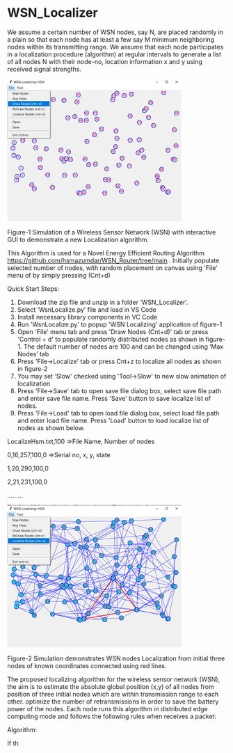 # WSN_Localizer

We assume a certain number of WSN nodes, say N, are placed randomly in a plain so that each node has at least a few say M minimum neighboring nodes within its transmitting range.
We assume that each node participates in a localization procedure (algorithm) at regular intervals to generate a list of all nodes N with their node-no, location information x and y using received signal strengths.

<img src="Readme_files/Main.png">

Figure-1 Simulation of a Wireless Sensor Network (WSN) with interactive GUI to demonstrate a new Localization algorithm. 

This Algorithm is used for a Novel Energy Efficient Routing Algorithm https://github.com/hsmazumdar/WSN_Router/tree/main . Initially populate selected number of nodes, with random placement on canvas using 'File' menu of by simply pressing (Cnt+d)

Quick Start Steps:

1. Download the zip file and unzip in a folder ‘WSN_Localizer’.
2. Select ‘WsnLocalize.py’ file and load in VS Code
3. Install necessary library components in VC Code
4. Run 'WsnLocalize.py' to popup 'WSN Localizing' application of figure-1
5. Open 'File' menu tab and press 'Draw Nodes (Cnt+d)' tab or press 'Control + d' to populate randomly distributed nodes as shown in figure-1. The default number of nodes are 100 and can be changed using ‘Max Nodes’ tab
6. Press 'File->Localize' tab or press Cnt+z to localize all nodes as shown in figure-2
7. You may set 'Slow' checked using 'Tool->Slow' to new slow animation of localization 
8. Press 'File->Save' tab to open save file dialog box, select save file path and enter save file name. Press 'Save' button to save localize list of nodes.
9. Press 'File->Load' tab to open load file dialog box, select load file path and enter load file name. Press 'Load' button to load localize list of nodes as shown below.

LocalizeHsm.txt,100  =>File Name, Number of nodes

0,16,257,100,0       =>Serial no, x, y, state  

1,20,290,100,0

2,21,231,100,0

.........

<img src="Readme_files/Localize.png">

Figure-2 Simulation demonstrates WSN nodes Localization from initial three nodes of known coordinates connected using red lines. 

The proposed localizing algorithm for the wireless sensor network (WSN), the aim is to estimate the absolute global position (x,y) of all nodes from position of three initial nodes which are within transmission range to each other. 
optimize the number of retransmissions in order to save the battery power of the nodes. Each node runs this algorithm in distributed edge computing mode and follows the following rules when receives a packet:

Algorithm:

If th
